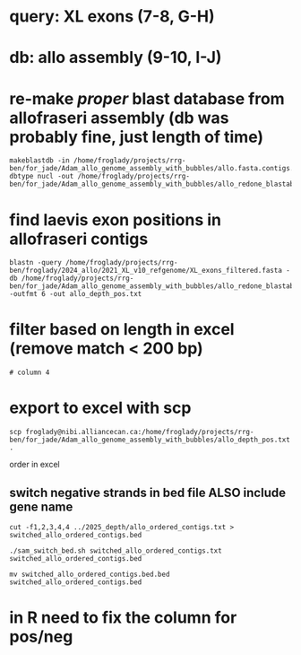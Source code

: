 # query: XL exons (7-8, G-H)
# db: allo assembly (9-10, I-J)

# re-make *proper* blast database from allofraseri assembly (db was probably fine, just length of time)
```
makeblastdb -in /home/froglady/projects/rrg-ben/for_jade/Adam_allo_genome_assembly_with_bubbles/allo.fasta.contigs.fasta-dbtype nucl -out /home/froglady/projects/rrg-ben/for_jade/Adam_allo_genome_assembly_with_bubbles/allo_redone_blastable
```

# find laevis exon positions in allofraseri contigs 
```
blastn -query /home/froglady/projects/rrg-ben/froglady/2024_allo/2021_XL_v10_refgenome/XL_exons_filtered.fasta -db /home/froglady/projects/rrg-ben/for_jade/Adam_allo_genome_assembly_with_bubbles/allo_redone_blastable -outfmt 6 -out allo_depth_pos.txt
```


# filter based on length in excel (remove match < 200 bp)
```
# column 4
```




# export to excel with scp
```
scp froglady@nibi.alliancecan.ca:/home/froglady/projects/rrg-ben/for_jade/Adam_allo_genome_assembly_with_bubbles/allo_depth_pos.txt .
```
order in excel

## switch negative strands in bed file ALSO include gene name
```
cut -f1,2,3,4,4 ../2025_depth/allo_ordered_contigs.txt > switched_allo_ordered_contigs.bed

./sam_switch_bed.sh switched_allo_ordered_contigs.txt switched_allo_ordered_contigs.bed

mv switched_allo_ordered_contigs.bed.bed switched_allo_ordered_contigs.bed
```
# in R need to fix the column for pos/neg




